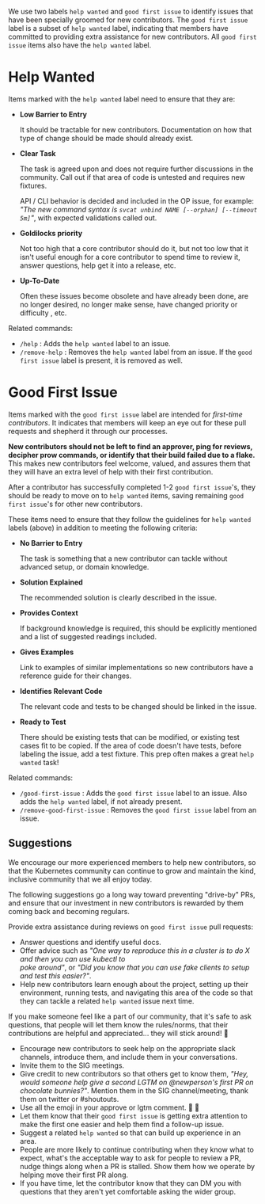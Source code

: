 We use two labels `help wanted` and `good first issue` to identify issues that have been
specially groomed for new contributors. The `good first issue` label is a
subset of `help wanted` label, indicating that members have committed to
providing extra assistance for new contributors. All `good first issue` items also have the `help wanted` label.

# Help Wanted

Items marked with the `help wanted` label need to ensure that they are:

- **Low Barrier to Entry**

  It should be tractable for new contributors. Documentation on how that type of change should be made should already exist.

- **Clear Task**

  The task is agreed upon and does not require further discussions
  in the community. Call out if that area of code is untested and requires new fixtures.

  API / CLI behavior is decided and included in the OP issue, for example: _"The new command syntax is `svcat unbind NAME [--orphan] [--timeout 5m]`"_, with expected validations called out.

- **Goldilocks priority**

  Not too high that a core contributor should do it, but not too low that it
  isn't useful enough for a core contributor to spend time to review it, answer questions, help get it into a release, etc.

- **Up-To-Date**

  Often these issues become obsolete and have already been done, are no longer desired,
  no longer make sense, have changed priority or difficulty , etc.

Related commands:

- `/help` : Adds the `help wanted` label to an issue.
- `/remove-help` : Removes the `help wanted` label from an issue. If the `good first issue` label is present, it is removed as well.

# Good First Issue

Items marked with the `good first issue` label are intended for _first-time contributors_.
It indicates that members will keep an eye out for these pull requests
and shepherd it through our processes.

**New contributors should not be left to find an approver, ping for reviews, decipher
prow commands, or identify that their build failed due to a flake.**
This makes new contributors feel welcome, valued, and assures them that they will have an extra
level of help with their first contribution.

After a contributor has successfully completed 1-2 `good first issue`'s, they
should be ready to move on to `help wanted` items, saving remaining `good first issue`'s
for other new contributors.

These items need to ensure that they follow the guidelines for `help wanted` labels (above)
in addition to meeting the following criteria:

- **No Barrier to Entry**

  The task is something that a new contributor can tackle without
  advanced setup, or domain knowledge.

- **Solution Explained**

  The recommended solution is clearly described in the issue.

- **Provides Context**

  If background knowledge is required, this should be explicitly mentioned
  and a list of suggested readings included.

- **Gives Examples**

  Link to examples of similar implementations so new contributors have a reference guide
  for their changes.

- **Identifies Relevant Code**

  The relevant code and tests to be changed should be linked in the issue.

- **Ready to Test**

  There should be existing tests that can be modified, or existing test
  cases fit to be copied. If the area of code doesn't have tests, before labeling the issue,
  add a test fixture. This prep often makes a great `help wanted` task!

Related commands:

- `/good-first-issue` : Adds the `good first issue` label to an issue. Also adds the `help wanted` label, if not already present.
- `/remove-good-first-issue` : Removes the `good first issue` label from an issue.

## Suggestions

We encourage our more experienced members to help new contributors, so that the Kubernetes
community can continue to grow and maintain the kind, inclusive community that we all enjoy today.

The following suggestions go a long way toward preventing "drive-by" PRs, and
ensure that our investment in new contributors is rewarded by them coming back and becoming regulars.

Provide extra assistance during reviews on `good first issue` pull requests:
- Answer questions and identify useful docs.
- Offer advice such as _"One way to reproduce this in a cluster is to do X and then you can use kubectl to   
  poke around"_, or _"Did you know that you can use fake clients to setup and test this easier?"_.
- Help new contributors learn enough about the project, setting up their environment,
  running tests, and navigating this area of the code so that they can tackle a
  related `help wanted` issue next time.

If you make someone feel like a part of our community, that it's safe to ask questions,
that people will let them know the rules/norms, that their contributions are helpful and appreciated... they will stick around! 🌈
- Encourage new contributors to seek help on the appropriate slack channels, introduce them, and include them in your conversations.
- Invite them to the SIG meetings.
- Give credit to new contributors so that others get to know them, _"Hey, would someone help give a second LGTM on
  @newperson's first PR on chocolate bunnies?"_. Mention them in the SIG channel/meeting, thank them on twitter or #shoutouts.
- Use all the emoji in your approve or lgtm comment. 💖 🚀
- Let them know that their `good first issue` is getting extra attention to make the
  first one easier and help them find a follow-up issue.
- Suggest a related `help wanted` so that can build up experience in an area.
- People are more likely to continue contributing when they know what to expect,
  what's the acceptable way to ask for people to review a PR, nudge things along
  when a PR is stalled. Show them how we operate by helping move their first PR along.
- If you have time, let the contributor know that they can DM you with questions that
  they aren't yet comfortable asking the wider group.
